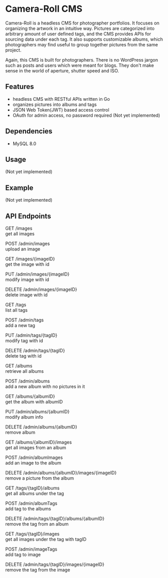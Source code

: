 
# Camera-Roll CMS

Camera-Roll is a headless CMS for photographer portfolios.
It focuses on organizing the artwork in an intuitive way. 
Pictures are categorized into arbitrary amount of user defined tags, 
and the CMS provides APIs for sourcing data under each tag. 
It also supports customizable albums, 
which photographers may find useful to group together pictures from the same project.

Again, this CMS is built for photographers.
There is no WordPress jargon such as posts and users which were meant for blogs.
They don't make sense in the world of aperture, shutter speed and ISO.

## Features

- headless CMS with RESTful APIs written in Go
- organizes pictures into albums and tags
- JSON Web Token(JWT) based access control
- OAuth for admin access, no password required (Not yet implemented)

## Dependencies

- MySQL 8.0

## Usage

(Not yet implemented)

## Example

(Not yet implemented)

## API Endpoints

GET /images  
get all images  

POST /admin/images  
upload an image  

GET /images/{imageID}  
get the image with id  

PUT /admin/images/{imageID}  
modify image with id  

DELETE /admin/images/{imageID}  
delete image with id  

GET /tags  
list all tags  

POST /admin/tags  
add a new tag  

PUT /admin/tags/{tagID}  
modify tag with id  

DELETE /admin/tags/{tagID}  
delete tag with id  

GET /albums  
retrieve all albums  

POST /admin/albums  
add a new album with no pictures in it  

GET /albums/{albumID}  
get the album with albumID  

PUT /admin/albums/{albumID}  
modify album info  

DELETE /admin/albums/{albumID}  
remove album  

GET /albums/{albumID}/images  
get all images from an album  

POST /admin/albumImages  
add an image to the album  

DELETE /admin/albums/{albumID}/images/{imageID}  
remove a picture from the album  

GET /tags/{tagID}/albums  
get all albums under the tag  

POST /admin/albumTags  
add tag to the albums  

DELETE /admin/tags/{tagID}/albums/{albumID}  
remove the tag from an album  

GET /tags/{tagID}/images  
get all images under the tag with tagID  

POST /admin/imageTags  
add tag to image  

DELETE /admin/tags/{tagID}/images/{imageID}  
remove the tag from the image  
